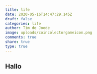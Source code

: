 ```yaml
---
title: life
date: 2020-05-16T14:47:29.145Z
draft: false
categories: life
author: Tim de Joode
image: uploads/coincolectorgameicon.png
comments: true
share: true
type: true
---
```

## Hallo